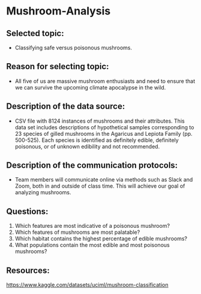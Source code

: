 # Mushroom-Analysis

## Selected topic:
- Classifying safe versus poisonous mushrooms.

## Reason for selecting topic:
- All five of us are massive mushroom enthusiasts and need to ensure that we can survive the upcoming climate apocalypse in the wild.

## Description of the data source:
- CSV file with 8124 instances of mushrooms and their attributes. This data set includes descriptions of hypothetical samples corresponding to 23 species of gilled mushrooms in the Agaricus and Lepiota Family (pp. 500-525). 
Each species is identified as definitely edible, definitely poisonous, or of unknown edibility and not recommended.

## Description of the communication protocols:
- Team members will communicate online via methods such as Slack and Zoom, both in and outside of class time. This will achieve our goal of analyzing mushrooms.

## Questions:
1) Which features are most indicative of a poisonous mushroom?
2) Which features of mushrooms are most palatable?
3) Which habitat contains the highest percentage of edible mushrooms?
4) What populations contain the most edible and most poisonous mushrooms?

## Resources:
https://www.kaggle.com/datasets/uciml/mushroom-classification
